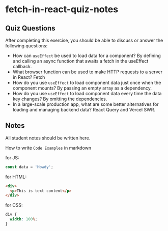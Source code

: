 # fetch-in-react-quiz-notes

## Quiz Questions

After completing this exercise, you should be able to discuss or answer the following questions:

- How can `useEffect` be used to load data for a component?
  By defining and calling an async function that awaits a fetch in the useEffect callback.
- What browser function can be used to make HTTP requests to a server in React?
  Fetch
- How do you use `useEffect` to load component data just once when the component mounts?
  By passing an empty array as a dependency.
- How do you use `useEffect` to load component data every time the data key changes?
  By omitting the dependencies.
- In a large-scale production app, what are some better alternatives for loading and managing backend data?
  React Query and Vercel SWR.

## Notes

All student notes should be written here.

How to write `Code Examples` in markdown

for JS:

```javascript
const data = 'Howdy';
```

for HTML:

```html
<div>
  <p>This is text content</p>
</div>
```

for CSS:

```css
div {
  width: 100%;
}
```
